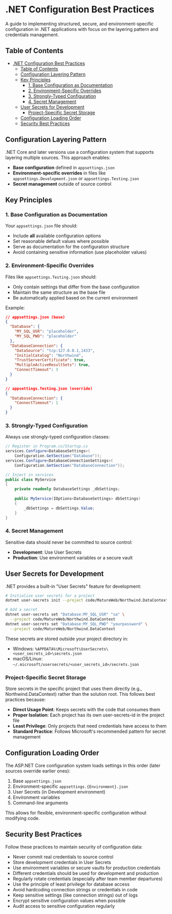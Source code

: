 # .NET Configuration Best Practices

A guide to implementing structured, secure, and environment-specific configuration in .NET applications
with focus on the layering pattern and credentials management.

## Table of Contents

- [.NET Configuration Best Practices](#net-configuration-best-practices)
  - [Table of Contents](#table-of-contents)
  - [Configuration Layering Pattern](#configuration-layering-pattern)
  - [Key Principles](#key-principles)
    - [1. Base Configuration as Documentation](#1-base-configuration-as-documentation)
    - [2. Environment-Specific Overrides](#2-environment-specific-overrides)
    - [3. Strongly-Typed Configuration](#3-strongly-typed-configuration)
    - [4. Secret Management](#4-secret-management)
  - [User Secrets for Development](#user-secrets-for-development)
    - [Project-Specific Secret Storage](#project-specific-secret-storage)
  - [Configuration Loading Order](#configuration-loading-order)
  - [Security Best Practices](#security-best-practices)

## Configuration Layering Pattern

.NET Core and later versions use a configuration system that supports layering
multiple sources. This approach enables:

- **Base configuration** defined in `appsettings.json`
- **Environment-specific overrides** in files like `appsettings.Development.json`
  or `appsettings.Testing.json`
- **Secret management** outside of source control

## Key Principles

### 1. Base Configuration as Documentation

Your `appsettings.json` file should:
- Include **all** available configuration options
- Set reasonable default values where possible
- Serve as documentation for the configuration structure
- Avoid containing sensitive information (use placeholder values)

### 2. Environment-Specific Overrides

Files like `appsettings.Testing.json` should:
- Only contain settings that differ from the base configuration
- Maintain the same structure as the base file
- Be automatically applied based on the current environment

Example:
```json
// appsettings.json (base)
{
  "Database": {
    "MY_SQL_USR": "placeholder",
    "MY_SQL_PWD": "placeholder"
  },
  "DatabaseConnection": {
    "DataSource": "tcp:127.0.0.1,1433",
    "InitialCatalog": "Northwind",
    "TrustServerCertificate": true,
    "MultipleActiveResultSets": true,
    "ConnectTimeout": 3
  }
}

// appsettings.Testing.json (override)
{
  "DatabaseConnection": {
    "ConnectTimeout": 1
  }
}
```

### 3. Strongly-Typed Configuration

Always use strongly-typed configuration classes:

```csharp
// Register in Program.cs/Startup.cs
services.Configure<DatabaseSettings>(
    Configuration.GetSection("Database"));
services.Configure<DatabaseConnectionSettings>(
    Configuration.GetSection("DatabaseConnection"));

// Inject in services
public class MyService
{
    private readonly DatabaseSettings _dbSettings;
    
    public MyService(IOptions<DatabaseSettings> dbSettings)
    {
        _dbSettings = dbSettings.Value;
    }
}
```

### 4. Secret Management

Sensitive data should never be committed to source control:

- **Development**: Use User Secrets
- **Production**: Use environment variables or a secure vault

## User Secrets for Development

.NET provides a built-in "User Secrets" feature for development:

```bash
# Initialize user secrets for a project
dotnet user-secrets init --project code/MatureWeb/Northwind.DataContext

# Add a secret
dotnet user-secrets set "Database:MY_SQL_USR" "sa" \
  --project code/MatureWeb/Northwind.DataContext
dotnet user-secrets set "Database:MY_SQL_PWD" "yourpassword" \
  --project code/MatureWeb/Northwind.DataContext
```

These secrets are stored outside your project directory in:
- Windows: `%APPDATA%\Microsoft\UserSecrets\<user_secrets_id>\secrets.json`
- macOS/Linux: `~/.microsoft/usersecrets/<user_secrets_id>/secrets.json`

### Project-Specific Secret Storage

Store secrets in the specific project that uses them directly (e.g., Northwind.DataContext) rather
than the solution root. This follows best practices because:

- **Direct Usage Point**: Keeps secrets with the code that consumes them
- **Proper Isolation**: Each project has its own user-secrets-id in the project file
- **Least Privilege**: Only projects that need credentials have access to them
- **Standard Practice**: Follows Microsoft's recommended pattern for secret management

## Configuration Loading Order

The ASP.NET Core configuration system loads settings in this order
(later sources override earlier ones):

1. Base `appsettings.json`
2. Environment-specific `appsettings.{Environment}.json`
3. User Secrets (in Development environment)
4. Environment variables
5. Command-line arguments

This allows for flexible, environment-specific configuration without modifying code.

## Security Best Practices

Follow these practices to maintain security of configuration data:

- Never commit real credentials to source control
- Store development credentials in User Secrets
- Use environment variables or secure vaults for production credentials
- Different credentials should be used for development and production
- Regularly rotate credentials (especially after team member departures)
- Use the principle of least privilege for database access
- Avoid hardcoding connection strings or credentials in code
- Keep sensitive settings (like connection strings) out of logs
- Encrypt sensitive configuration values when possible
- Audit access to sensitive configuration regularly